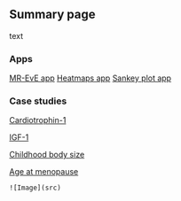 ## Summary page 

text

### Apps

[MR-EvE app](https://mvab.shinyapps.io/brca-miner/)
[Heatmaps app](https://mvab.shinyapps.io/MR_heatmaps/)
[Sankey plot app](https://mvab.shinyapps.io/literature_overlap_sankey/)


### Case studies

[Cardiotrophin-1](content/case_study_report_Cardiotrophin-1.html)

[IGF-1](content/case_study_report_IGF-1.html)

[Childhood body size](content/case_study_report_Childhood_body_size.html)

[Age at menopause](content/case_study_report_Age_at_menopause.html)







 ```![Image](src)```


